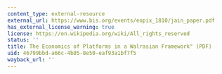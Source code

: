 ```yaml
---
content_type: external-resource
external_url: https://www.bis.org/events/eopix_1810/jain_paper.pdf
has_external_license_warning: true
license: https://en.wikipedia.org/wiki/All_rights_reserved
status: ''
title: The Economics of Platforms in a Walrasian Framework" (PDF)
uid: 46799bbd-a66c-4b85-8e50-eaf93a1bf7f5
wayback_url: ''
---
```

